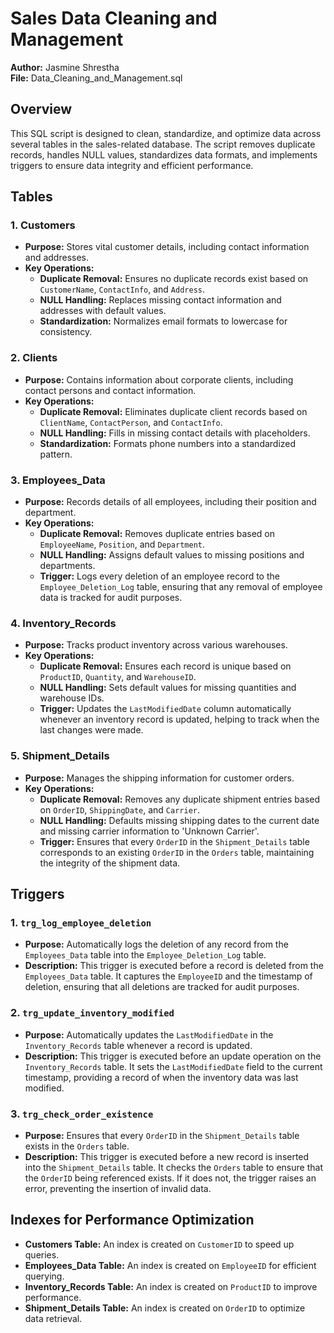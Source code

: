 # Sales Data Cleaning and Management

**Author:** Jasmine Shrestha  
**File:** Data_Cleaning_and_Management.sql

## Overview

This SQL script is designed to clean, standardize, and optimize data across several tables in the sales-related database. The script removes duplicate records, handles NULL values, standardizes data formats, and implements triggers to ensure data integrity and efficient performance.

## Tables

### 1. **Customers**
   - **Purpose:** Stores vital customer details, including contact information and addresses.
   - **Key Operations:**
     - **Duplicate Removal:** Ensures no duplicate records exist based on `CustomerName`, `ContactInfo`, and `Address`.
     - **NULL Handling:** Replaces missing contact information and addresses with default values.
     - **Standardization:** Normalizes email formats to lowercase for consistency.

### 2. **Clients**
   - **Purpose:** Contains information about corporate clients, including contact persons and contact information.
   - **Key Operations:**
     - **Duplicate Removal:** Eliminates duplicate client records based on `ClientName`, `ContactPerson`, and `ContactInfo`.
     - **NULL Handling:** Fills in missing contact details with placeholders.
     - **Standardization:** Formats phone numbers into a standardized pattern.

### 3. **Employees_Data**
   - **Purpose:** Records details of all employees, including their position and department.
   - **Key Operations:**
     - **Duplicate Removal:** Removes duplicate entries based on `EmployeeName`, `Position`, and `Department`.
     - **NULL Handling:** Assigns default values to missing positions and departments.
     - **Trigger:** Logs every deletion of an employee record to the `Employee_Deletion_Log` table, ensuring that any removal of employee data is tracked for audit purposes.

### 4. **Inventory_Records**
   - **Purpose:** Tracks product inventory across various warehouses.
   - **Key Operations:**
     - **Duplicate Removal:** Ensures each record is unique based on `ProductID`, `Quantity`, and `WarehouseID`.
     - **NULL Handling:** Sets default values for missing quantities and warehouse IDs.
     - **Trigger:** Updates the `LastModifiedDate` column automatically whenever an inventory record is updated, helping to track when the last changes were made.

### 5. **Shipment_Details**
   - **Purpose:** Manages the shipping information for customer orders.
   - **Key Operations:**
     - **Duplicate Removal:** Removes any duplicate shipment entries based on `OrderID`, `ShippingDate`, and `Carrier`.
     - **NULL Handling:** Defaults missing shipping dates to the current date and missing carrier information to 'Unknown Carrier'.
     - **Trigger:** Ensures that every `OrderID` in the `Shipment_Details` table corresponds to an existing `OrderID` in the `Orders` table, maintaining the integrity of the shipment data.

## Triggers

### 1. **`trg_log_employee_deletion`**
   - **Purpose:** Automatically logs the deletion of any record from the `Employees_Data` table into the `Employee_Deletion_Log` table.
   - **Description:** This trigger is executed before a record is deleted from the `Employees_Data` table. It captures the `EmployeeID` and the timestamp of deletion, ensuring that all deletions are tracked for audit purposes.

### 2. **`trg_update_inventory_modified`**
   - **Purpose:** Automatically updates the `LastModifiedDate` in the `Inventory_Records` table whenever a record is updated.
   - **Description:** This trigger is executed before an update operation on the `Inventory_Records` table. It sets the `LastModifiedDate` field to the current timestamp, providing a record of when the inventory data was last modified.

### 3. **`trg_check_order_existence`**
   - **Purpose:** Ensures that every `OrderID` in the `Shipment_Details` table exists in the `Orders` table.
   - **Description:** This trigger is executed before a new record is inserted into the `Shipment_Details` table. It checks the `Orders` table to ensure that the `OrderID` being referenced exists. If it does not, the trigger raises an error, preventing the insertion of invalid data.

## Indexes for Performance Optimization

- **Customers Table:** An index is created on `CustomerID` to speed up queries.
- **Employees_Data Table:** An index is created on `EmployeeID` for efficient querying.
- **Inventory_Records Table:** An index is created on `ProductID` to improve performance.
- **Shipment_Details Table:** An index is created on `OrderID` to optimize data retrieval.
